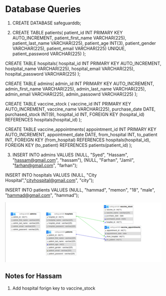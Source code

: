 # Database Queries

1. CREATE DATABASE safeguarddb;

2. CREATE TABLE patients(
	patient_id INT PRIMARY KEY AUTO_INCREMENT,
    patient_first_name VARCHAR(225),
    patient_last_name VARCHAR(225),
    patient_age INT(3),
    patient_gender VARCHAR(225),
    patient_email VARCHAR(225) UNIQUE,
    patient_password VARCHAR(225)
);

CREATE TABLE hospitals(
    hospital_id INT PRIMARY KEY AUTO_INCREMENT,
    hostpital_name VARCHAR(225),
    hospital_email VARCHAR(225),
    hospital_password VARCHAR(225)
);

CREATE TABLE admins(
    admin_id INT PRIMARY KEY AUTO_INCREMENT,
    admin_first_name VARCHAR(225),
    admin_last_name VARCHAR(225),
    admin_email VARCHAR(225),
    admin_passowrd VARCHAR(225)
);

CREATE TABLE vaccine_stock (
    vaccine_id INT PRIMARY KEY AUTO_INCREMENT,
    vaccine_name VARCHAR(225),
    purchase_date DATE,
    purchased_stock INT(9),
    hospital_id INT,
    FOREIGN KEY (hospital_id) REFERENCES hospitals(hospital_id)
);

CREATE TABLE vaccine_appointments(
	appointment_id INT PRIMARY KEY AUTO_INCREMENT,
    appointment_date DATE,
    from_hospital INT,
	to_patient INT,
	FOREIGN KEY (from_hospital) REFERENCES hospitals(hospital_id),
    FOREIGN KEY (to_patient) REFERENCES patients(patient_id)
);

3. INSERT INTO admins VALUES (NULL, "Syed", "Hassam", "hassam@gmail.com", "hassam"), (NULL, "Farhan", "Jamil", "farhan@gmail.com", "farhan");

INSERT INTO hospitals VALUES (NULL, "City Hospital","cityhospital@gmail.com", "city");

INSERT INTO patients VALUES (NULL, "hammad", "memon", "18", "male", "hammad@gmail.com", "hammad");

![Alt text](ERDiagram.png)

## Notes for Hassam
1. Add hospital forign key to vaccine_stock


